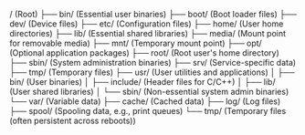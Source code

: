 / (Root)
├── bin/ (Essential user binaries)
├── boot/ (Boot loader files)
├── dev/ (Device files)
├── etc/ (Configuration files)
├── home/ (User home directories)
├── lib/ (Essential shared libraries)
├── media/ (Mount point for removable media)
├── mnt/ (Temporary mount point)
├── opt/ (Optional application packages)
├── root/ (Root user's home directory)
├── sbin/ (System administration binaries)
├── srv/ (Service-specific data)
├── tmp/ (Temporary files)
├── usr/ (User utilities and applications)
│   ├── bin/ (User binaries)
│   ├── include/ (Header files for C/C++)
│   ├── lib/ (User shared libraries)
│   └── sbin/ (Non-essential system admin binaries)
└── var/ (Variable data)
    ├── cache/ (Cached data)
    ├── log/ (Log files)
    ├── spool/ (Spooling data, e.g., print queues)
    └── tmp/ (Temporary files (often persistent across reboots))
